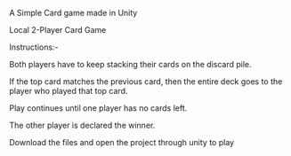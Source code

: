 A Simple Card game made in Unity

Local 2-Player Card Game

Instructions:-

Both players have to keep stacking their cards on the discard pile.

If the top card matches the previous card, then the entire deck goes to the player who played that top card.

Play continues until one player has no cards left. 

The other player is declared the winner.


Download the files and open the project through unity to play
